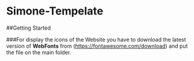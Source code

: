 # Simone-Tempelate


##Getting Started

###For display the icons of the Website you have to download the latest version of **WebFonts** from (https://fontawesome.com/download) and put the file on the main folder.
